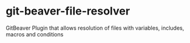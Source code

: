 # git-beaver-file-resolver
GitBeaver Plugin that allows resolution of files with variables, includes, macros and conditions

